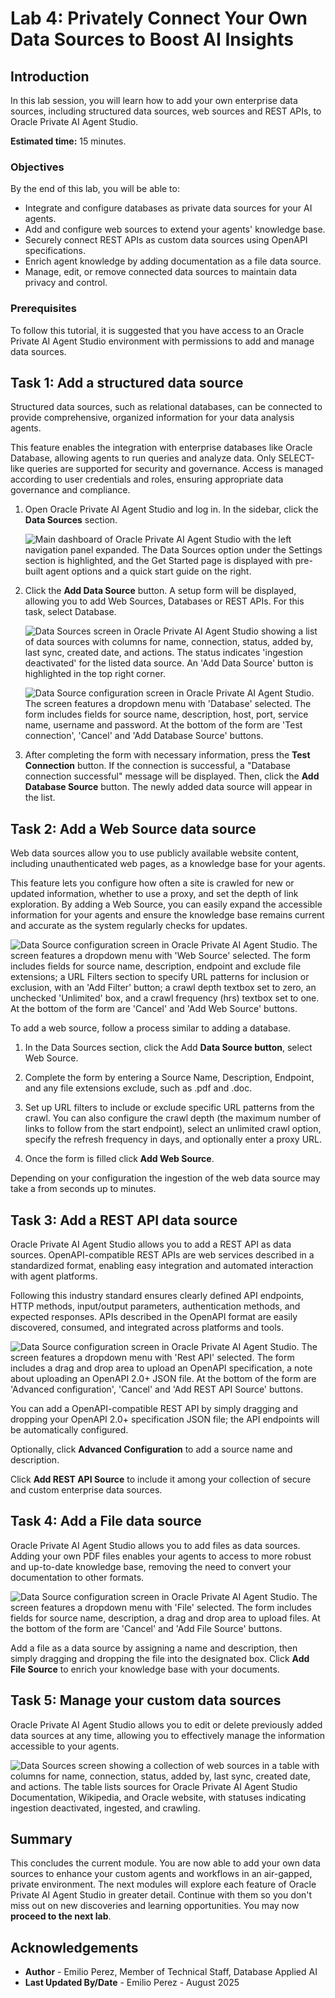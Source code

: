 # Lab 4: Privately Connect Your Own Data Sources to Boost AI Insights

## Introduction

In this lab session, you will learn how to add your own enterprise data sources, including structured data sources, web sources and REST APIs, to Oracle Private AI Agent Studio.

**Estimated time:** 15 minutes.

### Objectives

By the end of this lab, you will be able to:

- Integrate and configure databases as  private data sources for your AI agents.
- Add and configure web sources to extend your agents' knowledge base.
- Securely connect REST APIs as custom data sources using OpenAPI specifications.
- Enrich agent knowledge by adding documentation as a file data source.
- Manage, edit, or remove connected data sources to maintain data privacy and control.

### Prerequisites

To follow this tutorial, it is suggested that you have access to an Oracle Private AI Agent Studio environment with permissions to add and manage data sources.

## Task 1: Add a structured data source

Structured data sources, such as relational databases, can be connected to provide comprehensive, organized information for your data analysis agents.

This feature enables the integration with enterprise databases like Oracle Database, allowing agents to run queries and analyze data. Only SELECT-like queries are supported for security and governance. Access is managed according to user credentials and roles, ensuring appropriate data governance and compliance.

1. Open Oracle Private AI Agent Studio and log in. In the sidebar, click the **Data Sources** section.

    ![Main dashboard of Oracle Private AI Agent Studio with the left navigation panel expanded. The Data Sources option under the Settings section is highlighted, and the Get Started page is displayed with pre-built agent options and a quick start guide on the right.](images/left_panel.png)

2. Click the **Add Data Source** button. A setup form will be displayed, allowing you to add Web Sources, Databases or REST APIs. For this task, select Database.

    ![Data Sources screen in Oracle Private AI Agent Studio showing a list of data sources with columns for name, connection, status, added by, last sync, created date, and actions. The status indicates 'ingestion deactivated' for the listed data source. An 'Add Data Source' button is highlighted in the top right corner.](images/data_sources.png)

    ![Data Source configuration screen in Oracle Private AI Agent Studio. The screen features a dropdown menu with 'Database' selected. The form includes fields for source name, description, host, port, service name, username and password. At the bottom of the form are 'Test connection', 'Cancel' and 'Add Database Source' buttons.](images/datasource_add_database.png)

3. After completing the form with necessary information, press the **Test Connection** button. If the connection is successful, a "Database connection successful" message will be displayed. Then, click the **Add Database Source** button. The newly added data source will appear in the list.

## Task 2: Add a Web Source data source

Web data sources allow you to use publicly available website content, including unauthenticated web pages, as a knowledge base for your agents.

This feature lets you configure how often a site is crawled for new or updated information, whether to use a proxy, and set the depth of link exploration. By adding a Web Source, you can easily expand the accessible information for your agents and ensure the knowledge base remains current and accurate as the system regularly checks for updates.

![Data Source configuration screen in Oracle Private AI Agent Studio. The screen features a dropdown menu with 'Web Source' selected. The form includes fields for source name, description, endpoint and exclude file extensions; a URL Filters section to specify URL patterns for inclusion or exclusion, with an 'Add Filter' button; a crawl depth textbox set to zero, an unchecked 'Unlimited' box, and a crawl frequency (hrs) textbox set to one. At the bottom of the form are 'Cancel' and 'Add Web Source' buttons.](images/datasource_add_websource.png)

To add a web source, follow a process similar to adding a database.

1. In the Data Sources section, click the Add **Data Source button**, select Web Source.

2. Complete the form by entering a Source Name, Description, Endpoint, and any file extensions exclude, such as .pdf and .doc.

3. Set up URL filters to include or exclude specific URL patterns from the crawl. You can also configure the crawl depth (the maximum number of links to follow from the start endpoint), select an unlimited crawl option, specify the refresh frequency in days, and optionally enter a proxy URL.

4. Once the form is filled click **Add Web Source**.

Depending on your configuration the ingestion of the web data source may take a from seconds up to  minutes.

## Task 3: Add a REST API data source

Oracle Private AI Agent Studio allows you to add a REST API as data sources. OpenAPI-compatible REST APIs are web services described in a standardized format, enabling easy integration and automated interaction with agent platforms.

Following this industry standard ensures clearly defined API endpoints, HTTP methods, input/output parameters, authentication methods, and expected responses. APIs described in the OpenAPI format are easily discovered, consumed, and integrated across platforms and tools.

![Data Source configuration screen in Oracle Private AI Agent Studio. The screen features a dropdown menu with 'Rest API' selected. The form includes a drag and drop area to upload an OpenAPI specification, a note about uploading an OpenAPI 2.0+ JSON file. At the bottom of the form are 'Advanced configuration', 'Cancel' and 'Add REST API Source' buttons.](images/datasource_add_rest_api.png)

You can add a OpenAPI-compatible REST API by simply dragging and dropping your OpenAPI 2.0+ specification JSON file; the API endpoints will be automatically configured.

Optionally, click **Advanced Configuration** to add a source name and description.

Click **Add REST API Source** to include it among your collection of secure and custom enterprise data sources.

## Task 4: Add a File data source

Oracle Private AI Agent Studio allows you to add files as data sources. Adding your own PDF files enables your agents to access to more robust and up-to-date knowledge base, removing the need to convert your documentation to other formats.

![Data Source configuration screen in Oracle Private AI Agent Studio. The screen features a dropdown menu with 'File' selected. The form includes fields for source name, description, a drag and drop area to upload files. At the bottom of the form are 'Cancel' and 'Add File Source' buttons.](images/datasource_add_file.png)

Add a file as a data source by assigning a name and description, then simply dragging and dropping the file into the designated box. Click **Add File Source** to enrich your knowledge base with your documents.

## Task 5: Manage your custom data sources

Oracle Private AI Agent Studio allows you to edit or delete previously added data sources at any time, allowing you to effectively manage the information accessible to your agents.

![Data Sources screen showing a collection of web sources in a table with columns for name, connection, status, added by, last sync, created date, and actions. The table lists sources for Oracle Private AI Agent Studio Documentation, Wikipedia, and Oracle website, with statuses indicating ingestion deactivated, ingested, and crawling.](images/datasource_collection.png)

## Summary

This concludes the current module. You are now able to add your own data sources to enhance your custom agents and workflows in an air-gapped, private environment. The next modules will explore each feature of Oracle Private AI Agent Studio in greater detail. Continue with them so you don't miss out on new discoveries and learning opportunities. You may now **proceed to the next lab**.

## Acknowledgements

- **Author** - Emilio Perez, Member of Technical Staff, Database Applied AI
- **Last Updated By/Date** - Emilio Perez - August 2025
